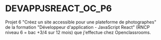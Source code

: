 # DEVAPPJSREACT_OC_P6
Projet 6 "Créez un site accessible pour une plateforme de photographes" de la formation "Développeur d'application - JavaScript React" (RNCP niveau 6 = bac +3/4 sur 12 mois) que j'effectue chez Openclassrooms.
